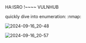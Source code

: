 HA:ISRO !~~~~ VULNHUB

quickly dive into enumeration:
:nmap:


![2024-09-16_20-48](https://github.com/user-attachments/assets/8f385e61-ed5a-4909-a562-d2553b72858b)

![2024-09-16_20-57](https://github.com/user-attachments/assets/db908d8b-f883-41b8-a9ab-98f1afff5bcf)
